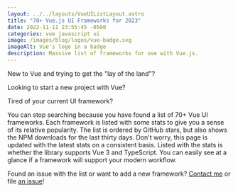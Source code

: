 ```yaml
---
layout: ../../layouts/VueUIListLayout.astro
title: "70+ Vue.js UI Frameworks for 2023"
date: 2022-11-11 23:55:45 -0500
categories: vue javascript ui
image: /images/blog/logos/vue-badge.svg
imageAlt: Vue's logo in a badge
description: Massive list of frameworks for use with Vue.js.
---
```


New to Vue and trying to get the "lay of the land"?

Looking to start a new project with Vue?

Tired of your current UI framework?

You can stop searching because you have found a list of 70+ Vue UI frameworks.
Each framework is listed with some stats to give you a sense of its relative
popularity. The list is ordered by GitHub stars, but also shows the NPM downloads
for the last thirty days. Don't worry, this page is updated with the latest stats
on a consistent basis. Listed with the stats is whether the library supports
Vue 3 and TypeScript. You can easily see at a glance if a framework will support
your modern workflow.

Found an issue with the list or want to add a new framework?
[Contact me](/#contact) or file [an issue](https://gitlab.com/bhdouglass/bhdouglass-com/-/issues)!
